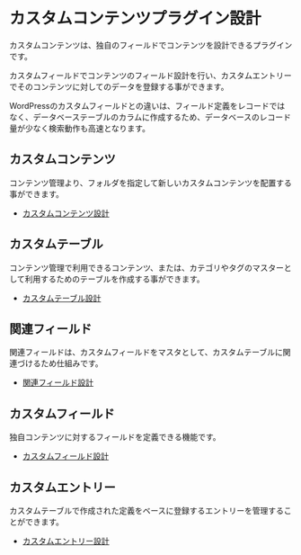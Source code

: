 # カスタムコンテンツプラグイン設計

カスタムコンテンツは、独自のフィールドでコンテンツを設計できるプラグインです。

カスタムフィールドでコンテンツのフィールド設計を行い、カスタムエントリーでそのコンテンツに対してのデータを登録する事ができます。

WordPressのカスタムフィールドとの違いは、フィールド定義をレコードではなく、データベーステーブルのカラムに作成するため、データベースのレコード量が少なく検索動作も高速となります。

## カスタムコンテンツ
コンテンツ管理より、フォルダを指定して新しいカスタムコンテンツを配置する事ができます。
- [カスタムコンテンツ設計](./custom_contents/index)

## カスタムテーブル
コンテンツ管理で利用できるコンテンツ、または、カテゴリやタグのマスターとして利用するためのテーブルを作成する事ができます。
- [カスタムテーブル設計](./custom_tables/index)

## 関連フィールド
関連フィールドは、カスタムフィールドをマスタとして、カスタムテーブルに関連づけるため仕組みです。
- [関連フィールド設計](./custom_tables_custom_fields/index)

## カスタムフィールド
独自コンテンツに対するフィールドを定義できる機能です。
- [カスタムフィールド設計](./custom_fields/index)

## カスタムエントリー
カスタムテーブルで作成された定義をベースに登録するエントリーを管理することができます。
- [カスタムエントリー設計](./custom_entries/index)


